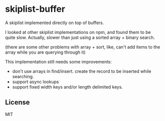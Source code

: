 # skiplist-buffer

A skiplist implemented directly on top of buffers.

I looked at other skiplist implementations on npm,
and found them to be quite slow.
Actually, slower than just using a sorted array + binary search.

(there are some other problems with array + sort, like, can't add items to the array
while you are querying through it)

This implementation still needs some improvements:
* don't use arrays in find/insert. create the record to be inserted while searching.
* support async lookups
* support fixed width keys and/or length delimited keys.

## License

MIT
